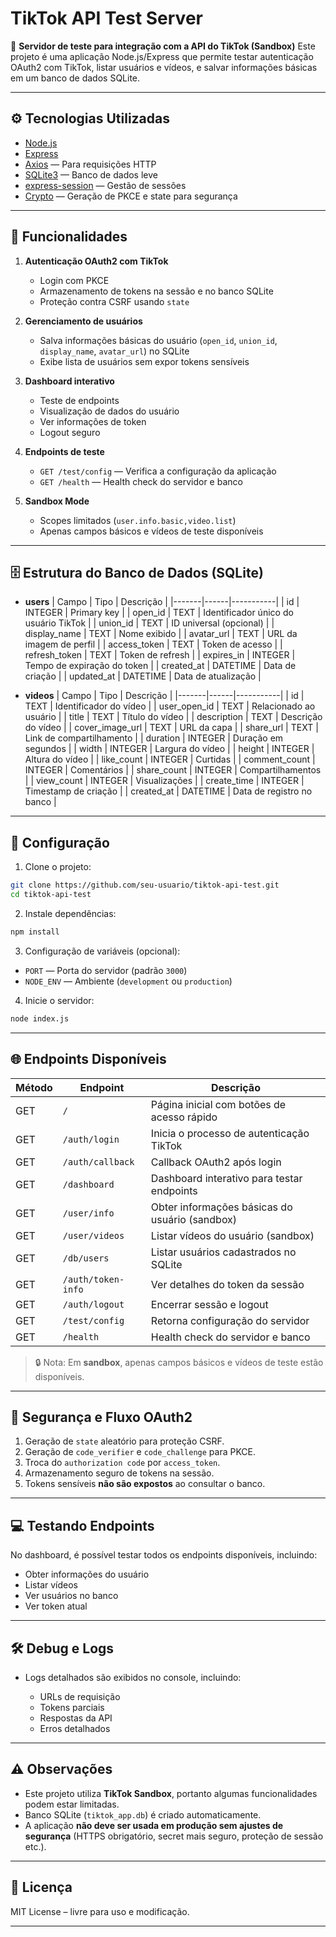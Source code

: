 # TikTok API Test Server

🚀 **Servidor de teste para integração com a API do TikTok (Sandbox)**
Este projeto é uma aplicação Node.js/Express que permite testar autenticação OAuth2 com TikTok, listar usuários e vídeos, e salvar informações básicas em um banco de dados SQLite.

---

## ⚙️ Tecnologias Utilizadas

* [Node.js](https://nodejs.org/)
* [Express](https://expressjs.com/)
* [Axios](https://axios-http.com/) — Para requisições HTTP
* [SQLite3](https://www.npmjs.com/package/sqlite3) — Banco de dados leve
* [express-session](https://www.npmjs.com/package/express-session) — Gestão de sessões
* [Crypto](https://nodejs.org/api/crypto.html) — Geração de PKCE e state para segurança

---

## 📝 Funcionalidades

1. **Autenticação OAuth2 com TikTok**

   * Login com PKCE
   * Armazenamento de tokens na sessão e no banco SQLite
   * Proteção contra CSRF usando `state`
2. **Gerenciamento de usuários**

   * Salva informações básicas do usuário (`open_id`, `union_id`, `display_name`, `avatar_url`) no SQLite
   * Exibe lista de usuários sem expor tokens sensíveis
3. **Dashboard interativo**

   * Teste de endpoints
   * Visualização de dados do usuário
   * Ver informações de token
   * Logout seguro
4. **Endpoints de teste**

   * `GET /test/config` — Verifica a configuração da aplicação
   * `GET /health` — Health check do servidor e banco
5. **Sandbox Mode**

   * Scopes limitados (`user.info.basic,video.list`)
   * Apenas campos básicos e vídeos de teste disponíveis

---

## 🗄️ Estrutura do Banco de Dados (SQLite)

* **users**
  | Campo | Tipo | Descrição |
  |-------|------|-----------|
  | id | INTEGER | Primary key |
  | open\_id | TEXT | Identificador único do usuário TikTok |
  | union\_id | TEXT | ID universal (opcional) |
  | display\_name | TEXT | Nome exibido |
  | avatar\_url | TEXT | URL da imagem de perfil |
  | access\_token | TEXT | Token de acesso |
  | refresh\_token | TEXT | Token de refresh |
  | expires\_in | INTEGER | Tempo de expiração do token |
  | created\_at | DATETIME | Data de criação |
  | updated\_at | DATETIME | Data de atualização |

* **videos**
  | Campo | Tipo | Descrição |
  |-------|------|-----------|
  | id | TEXT | Identificador do vídeo |
  | user\_open\_id | TEXT | Relacionado ao usuário |
  | title | TEXT | Título do vídeo |
  | description | TEXT | Descrição do vídeo |
  | cover\_image\_url | TEXT | URL da capa |
  | share\_url | TEXT | Link de compartilhamento |
  | duration | INTEGER | Duração em segundos |
  | width | INTEGER | Largura do vídeo |
  | height | INTEGER | Altura do vídeo |
  | like\_count | INTEGER | Curtidas |
  | comment\_count | INTEGER | Comentários |
  | share\_count | INTEGER | Compartilhamentos |
  | view\_count | INTEGER | Visualizações |
  | create\_time | INTEGER | Timestamp de criação |
  | created\_at | DATETIME | Data de registro no banco |

---

## 🔧 Configuração

1. Clone o projeto:

```bash
git clone https://github.com/seu-usuario/tiktok-api-test.git
cd tiktok-api-test
```

2. Instale dependências:

```bash
npm install
```

3. Configuração de variáveis (opcional):

* `PORT` — Porta do servidor (padrão `3000`)
* `NODE_ENV` — Ambiente (`development` ou `production`)

4. Inicie o servidor:

```bash
node index.js
```

---

## 🌐 Endpoints Disponíveis

| Método | Endpoint           | Descrição                                      |
| ------ | ------------------ | ---------------------------------------------- |
| GET    | `/`                | Página inicial com botões de acesso rápido     |
| GET    | `/auth/login`      | Inicia o processo de autenticação TikTok       |
| GET    | `/auth/callback`   | Callback OAuth2 após login                     |
| GET    | `/dashboard`       | Dashboard interativo para testar endpoints     |
| GET    | `/user/info`       | Obter informações básicas do usuário (sandbox) |
| GET    | `/user/videos`     | Listar vídeos do usuário (sandbox)             |
| GET    | `/db/users`        | Listar usuários cadastrados no SQLite          |
| GET    | `/auth/token-info` | Ver detalhes do token da sessão                |
| GET    | `/auth/logout`     | Encerrar sessão e logout                       |
| GET    | `/test/config`     | Retorna configuração do servidor               |
| GET    | `/health`          | Health check do servidor e banco               |

> 🔒 Nota: Em **sandbox**, apenas campos básicos e vídeos de teste estão disponíveis.

---

## 🔐 Segurança e Fluxo OAuth2

1. Geração de `state` aleatório para proteção CSRF.
2. Geração de `code_verifier` e `code_challenge` para PKCE.
3. Troca do `authorization code` por `access_token`.
4. Armazenamento seguro de tokens na sessão.
5. Tokens sensíveis **não são expostos** ao consultar o banco.

---

## 💻 Testando Endpoints

No dashboard, é possível testar todos os endpoints disponíveis, incluindo:

* Obter informações do usuário
* Listar vídeos
* Ver usuários no banco
* Ver token atual

---

## 🛠️ Debug e Logs

* Logs detalhados são exibidos no console, incluindo:

  * URLs de requisição
  * Tokens parciais
  * Respostas da API
  * Erros detalhados

---

## ⚠️ Observações

* Este projeto utiliza **TikTok Sandbox**, portanto algumas funcionalidades podem estar limitadas.
* Banco SQLite (`tiktok_app.db`) é criado automaticamente.
* A aplicação **não deve ser usada em produção sem ajustes de segurança** (HTTPS obrigatório, secret mais seguro, proteção de sessão etc.).

---

## 📝 Licença

MIT License – livre para uso e modificação.

---

